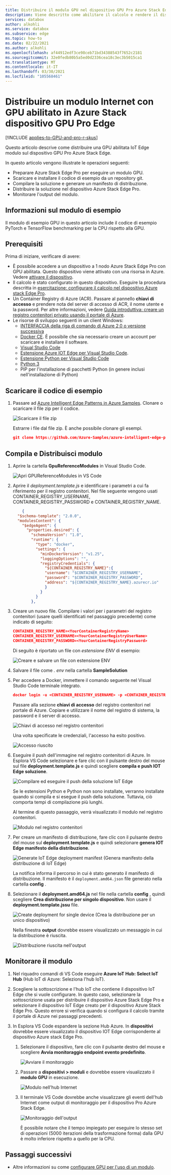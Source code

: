 ```yaml
---
title: Distribuire il modulo GPU nel dispositivo GPU Pro Azure Stack Edge | Microsoft Docs
description: Viene descritto come abilitare il calcolo e rendere il dispositivo Azure Stack Edge Pro pronto per il calcolo tramite l'interfaccia utente locale.
services: databox
author: alkohli
ms.service: databox
ms.subservice: edge
ms.topic: how-to
ms.date: 02/22/2021
ms.author: alkohli
ms.openlocfilehash: af44912edf3ce98ceb71bd34388543f7652c2181
ms.sourcegitcommit: 32e0fedb80b5a5ed0d2336cea18c3ec3b5015ca1
ms.translationtype: MT
ms.contentlocale: it-IT
ms.lasthandoff: 03/30/2021
ms.locfileid: "105568461"
---
```

# <a name="deploy-a-gpu-enabled-iot-module-on-azure-stack-edge-pro-gpu-device"></a>Distribuire un modulo Internet con GPU abilitato in Azure Stack dispositivo GPU Pro Edge

[!INCLUDE [applies-to-GPU-and-pro-r-skus](../../includes/azure-stack-edge-applies-to-gpu-pro-r-sku.md)]

Questo articolo descrive come distribuire una GPU abilitata IoT Edge modulo sul dispositivo GPU Pro Azure Stack Edge. 

In questo articolo vengono illustrate le operazioni seguenti:
  - Preparare Azure Stack Edge Pro per eseguire un modulo GPU.
  - Scaricare e installare il codice di esempio da un repository git.
  - Compilare la soluzione e generare un manifesto di distribuzione.
  - Distribuire la soluzione nel dispositivo Azure Stack Edge Pro.
  - Monitorare l'output del modulo.


## <a name="about-sample-module"></a>Informazioni sul modulo di esempio

Il modulo di esempio GPU in questo articolo include il codice di esempio PyTorch e TensorFlow benchmarking per la CPU rispetto alla GPU.

## <a name="prerequisites"></a>Prerequisiti

Prima di iniziare, verificare di avere:

- È possibile accedere a un dispositivo a 1 nodo Azure Stack Edge Pro con GPU abilitata. Questo dispositivo viene attivato con una risorsa in Azure. Vedere [attivare il dispositivo](azure-stack-edge-gpu-deploy-activate.md).
- Il calcolo è stato configurato in questo dispositivo. Eseguire la procedura descritta in [esercitazione: configurare il calcolo nel dispositivo Azure stack Edge Pro](azure-stack-edge-gpu-deploy-configure-compute.md).
- Un Container Registry di Azure (ACR). Passare al pannello **chiavi di accesso** e prendere nota del server di accesso di ACR, il nome utente e la password. Per altre informazioni, vedere [Guida introduttiva: creare un registro contenitori privato usando il portale di Azure](../container-registry/container-registry-get-started-portal.md#create-a-container-registry).
- Le risorse di sviluppo seguenti in un client Windows:
    - [INTERFACCIA della riga di comando di Azure 2,0 o versione successiva](https://aka.ms/installazurecliwindows)
    - [Docker CE](https://store.docker.com/editions/community/docker-ce-desktop-windows). È possibile che sia necessario creare un account per scaricare e installare il software.
    - [Visual Studio Code](https://code.visualstudio.com/)  
    - [Estensione Azure IOT Edge per Visual Studio Code](https://marketplace.visualstudio.com/items?itemName=vsciot-vscode.azure-iot-edge).    
    - [Estensione Python per Visual Studio Code](https://marketplace.visualstudio.com/items?itemName=ms-python.python)    
    - [Python 3](https://www.python.org/)    
    - PIP per l'installazione di pacchetti Python (in genere inclusi nell'installazione di Python)

## <a name="get-the-sample-code"></a>Scaricare il codice di esempio

1. Passare ad [Azure Intelligent Edge Patterns in Azure Samples](https://github.com/azure-samples/azure-intelligent-edge-patterns). Clonare o scaricare il file zip per il codice. 

    ![Scaricare il file zip](media/azure-stack-edge-gpu-deploy-sample-module/download-zip-file-1.png)

    Estrarre i file dal file zip. È anche possibile clonare gli esempi.

    ```json
    git clone https://github.com/Azure-Samples/azure-intelligent-edge-patterns.git
    ```

## <a name="build-and-deploy-module"></a>Compila e Distribuisci modulo

1. Aprire la cartella **GpuReferenceModules** in Visual Studio Code.

    ![Apri GPUReferenceModules in VS Code](media/azure-stack-edge-gpu-deploy-sample-module/open-folder-gpu-sample-1.png)

2. Aprire il *deployment.template.js* e identificare i parametri a cui fa riferimento per il registro contenitori. Nel file seguente vengono usati CONTAINER_REGISTRY_USERNAME, CONTAINER_REGISTRY_PASSWORD e CONTAINER_REGISTRY_NAME.

    ```json
        {
      "$schema-template": "2.0.0",
      "modulesContent": {
        "$edgeAgent": {
          "properties.desired": {
            "schemaVersion": "1.0",
            "runtime": {
              "type": "docker",
              "settings": {
                "minDockerVersion": "v1.25",
                "loggingOptions": "",
                "registryCredentials": {
                  "${CONTAINER_REGISTRY_NAME}":{
                  "username": "$CONTAINER_REGISTRY_USERNAME",
                  "password": "$CONTAINER_REGISTRY_PASSWORD",
                  "address": "${CONTAINER_REGISTRY_NAME}.azurecr.io"
                  }
                }
              }
            },
    ```
3. Creare un nuovo file. Compilare i valori per i parametri del registro contenitori (usare quelli identificati nel passaggio precedente) come indicato di seguito: 

    ```json
    CONTAINER_REGISTRY_NAME=<YourContainerRegistryName>
    CONTAINER_REGISTRY_USERNAME=<YourContainerRegistryUserName>
    CONTAINER_REGISTRY_PASSWORD=<YourContainerRegistryPassword>
    ```
    Di seguito è riportato un file con *estensione ENV* di esempio:
    
    ![Creare e salvare un file con estensione ENV](media/azure-stack-edge-gpu-deploy-sample-module/create-save-env-file-1.png)

4. Salvare il file come *. env* nella cartella **SampleSolution**

5. Per accedere a Docker, immettere il comando seguente nel Visual Studio Code terminale integrato. 

    ```json
    docker login -u <CONTAINER_REGISTRY_USERNAME> -p <CONTAINER_REGISTRY_PASSWORD> <CONTAINER_REGISTRY_NAME>
    ```
    Passare alla sezione **chiavi di accesso** del registro contenitori nel portale di Azure. Copiare e utilizzare il nome del registro di sistema, la password e il server di accesso.

    ![Chiavi di accesso nel registro contenitori](media/azure-stack-edge-gpu-deploy-sample-module/container-registry-access-keys-1.png)

    Una volta specificate le credenziali, l'accesso ha esito positivo.

    ![Accesso riuscito](media/azure-stack-edge-gpu-deploy-sample-module/successful-sign-in-1.png)

6. Eseguire il push dell'immagine nel registro contenitori di Azure. In Esplora VS Code selezionare e fare clic con il pulsante destro del mouse sul file **deployment.template.js** e quindi scegliere **compila e push IOT Edge soluzione**. 

    ![Compilare ed eseguire il push della soluzione IoT Edge](media/azure-stack-edge-gpu-deploy-sample-module/build-push-iot-edge-solution-1.png)   

    Se le estensioni Python e Python non sono installate, verranno installate quando si compila e si esegue il push della soluzione. Tuttavia, ciò comporta tempi di compilazione più lunghi. 

    Al termine di questo passaggio, verrà visualizzato il modulo nel registro contenitori.

    ![Modulo nel registro contenitori](media/azure-stack-edge-gpu-deploy-sample-module/module-container-registry-1.png)    


7. Per creare un manifesto di distribuzione, fare clic con il pulsante destro del mouse sul **deployment.template.js** e quindi selezionare **genera IOT Edge manifesto della distribuzione**. 

    ![Generate IoT Edge deployment manifest (Genera manifesto della distribuzione di IoT Edge)](media/azure-stack-edge-gpu-deploy-sample-module/generate-iot-edge-deployment-manifest-1.png)  

    La notifica informa il percorso in cui è stato generato il manifesto di distribuzione. Il manifesto è il `deployment.amd64.json` file generato nella cartella **config** . 

8. Selezionare il **deployment.amd64.js** nel file nella cartella **config** , quindi scegliere **Crea distribuzione per singolo dispositivo**. Non usare il **deployment.template.jssu** file. 

    ![Create deployment for single device (Crea la distribuzione per un unico dispositivo)](media/azure-stack-edge-gpu-deploy-sample-module/create-deployment-single-device-1.png)  

    Nella finestra **output** dovrebbe essere visualizzato un messaggio in cui la distribuzione è riuscita.

    ![Distribuzione riuscita nell'output](media/azure-stack-edge-gpu-deploy-sample-module/deployment-succeeded-output-1.png) 

## <a name="monitor-the-module"></a>Monitorare il modulo  

1. Nel riquadro comandi di VS Code eseguire **Azure IoT Hub: Select IoT Hub** (Hub IoT di Azure: Seleziona l'hub IoT).

2. Scegliere la sottoscrizione e l'hub IoT che contiene il dispositivo IoT Edge che si vuole configurare. In questo caso, selezionare la sottoscrizione usata per distribuire il dispositivo Azure Stack Edge Pro e selezionare il dispositivo IoT Edge creato per il dispositivo Azure Stack Edge Pro. Questo errore si verifica quando si configura il calcolo tramite il portale di Azure nei passaggi precedenti.

3. In Esplora VS Code espandere la sezione Hub Azure. In **dispositivi** dovrebbe essere visualizzato il dispositivo IOT Edge corrispondente al dispositivo Azure stack Edge Pro. 

    1. Selezionare il dispositivo, fare clic con il pulsante destro del mouse e scegliere **Avvia monitoraggio endpoint evento predefinito**.
  
        ![Avviare il monitoraggio](media/azure-stack-edge-gpu-deploy-sample-module/monitor-builtin-event-endpoint-1.png)  

    2. Passare a **dispositivi > moduli** e dovrebbe essere visualizzato il **modulo GPU** in esecuzione.

        ![Modulo nell'hub Internet](media/azure-stack-edge-gpu-deploy-sample-module/module-iot-hub-1.png)  

    3. Il terminale VS Code dovrebbe anche visualizzare gli eventi dell'hub Internet come output di monitoraggio per il dispositivo Pro Azure Stack Edge.

        ![Monitoraggio dell'output](media/azure-stack-edge-gpu-deploy-sample-module/monitor-events-output-1.png) 

        È possibile notare che il tempo impiegato per eseguire lo stesso set di operazioni (5000 iterazioni della trasformazione forma) dalla GPU è molto inferiore rispetto a quello per la CPU.

## <a name="next-steps"></a>Passaggi successivi

- Altre informazioni su come [configurare GPU per l'uso di un modulo](./azure-stack-edge-gpu-configure-gpu-modules.md).